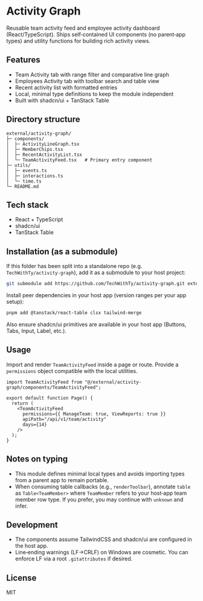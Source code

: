 # Activity Graph

Reusable team activity feed and employee activity dashboard (React/TypeScript). Ships self‑contained UI components (no parent‑app types) and utility functions for building rich activity views.

## Features

- Team Activity tab with range filter and comparative line graph
- Employees Activity tab with toolbar search and table view
- Recent activity list with formatted entries
- Local, minimal type definitions to keep the module independent
- Built with shadcn/ui + TanStack Table

## Directory structure

```
external/activity-graph/
├─ components/
│  ├─ ActivityLineGraph.tsx
│  ├─ MemberChips.tsx
│  ├─ RecentActivityList.tsx
│  └─ TeamActivityFeed.tsx   # Primary entry component
├─ utils/
│  ├─ events.ts
│  ├─ interactions.ts
│  └─ time.ts
└─ README.md
```

## Tech stack

- React + TypeScript
- shadcn/ui
- TanStack Table

## Installation (as a submodule)

If this folder has been split into a standalone repo (e.g. `TechWithTy/activity-graph`), add it as a submodule to your host project:

```bash
git submodule add https://github.com/TechWithTy/activity-graph.git external/activity-graph
```

Install peer dependencies in your host app (version ranges per your app setup):

```bash
pnpm add @tanstack/react-table clsx tailwind-merge
```

Also ensure shadcn/ui primitives are available in your host app (Buttons, Tabs, Input, Label, etc.).

## Usage

Import and render `TeamActivityFeed` inside a page or route. Provide a `permissions` object compatible with the local utilities.

```tsx
import TeamActivityFeed from "@/external/activity-graph/components/TeamActivityFeed";

export default function Page() {
  return (
    <TeamActivityFeed
      permissions={{ ManageTeam: true, ViewReports: true }}
      apiPath="/api/v1/team/activity"
      days={14}
    />
  );
}
```

## Notes on typing

- This module defines minimal local types and avoids importing types from a parent app to remain portable.
- When consuming table callbacks (e.g., `renderToolbar`), annotate `table` as `Table<TeamMember>` where `TeamMember` refers to your host‑app team member row type. If you prefer, you may continue with `unknown` and infer.

## Development

- The components assume TailwindCSS and shadcn/ui are configured in the host app.
- Line‑ending warnings (LF→CRLF) on Windows are cosmetic. You can enforce LF via a root `.gitattributes` if desired.

## License

MIT
